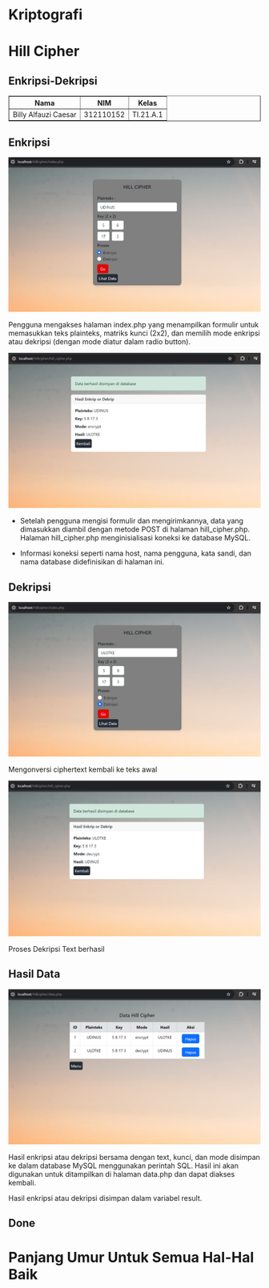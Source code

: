 # Kriptografi
# Hill Cipher
## Enkripsi-Dekripsi
<body>
    <table border="1">
        <tr>
            <th> Nama</th>
            <th>NIM</th>
            <th>Kelas</th>
        </tr>
        <tr>
            <td>Billy Alfauzi Caesar</td>
            <td>312110152</td>
            <td>TI.21.A.1</td>
        </tr>
    </table>
</body>

## Enkripsi

![Gambar 1](img/ss1.png)

Pengguna mengakses halaman index.php yang menampilkan formulir untuk memasukkan teks plainteks, matriks kunci (2x2), dan memilih mode enkripsi atau dekripsi (dengan mode diatur dalam radio button).

![Gambar 2](img/ss2.png)

- Setelah pengguna mengisi formulir dan mengirimkannya, data yang dimasukkan diambil dengan metode POST di halaman hill_cipher.php. Halaman hill_cipher.php menginisialisasi koneksi ke database MySQL.

- Informasi koneksi seperti nama host, nama pengguna, kata sandi, dan nama database didefinisikan di halaman ini.

## Dekripsi

![Gambar 3](img/ss3.png)

Mengonversi ciphertext kembali ke teks awal

![Gambar 4](img/ss4.png)

Proses Dekripsi Text berhasil

## Hasil Data
![Gambar 5](img/ss5.png)

Hasil enkripsi atau dekripsi bersama dengan text, kunci, dan mode disimpan ke dalam database MySQL menggunakan perintah SQL. Hasil ini akan digunakan untuk ditampilkan di halaman data.php dan dapat diakses kembali.

Hasil enkripsi atau dekripsi disimpan dalam variabel result.

## Done

# Panjang Umur Untuk Semua Hal-Hal Baik
